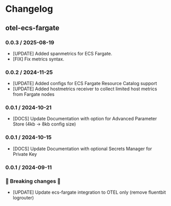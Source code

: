 # Changelog

## otel-ecs-fargate

<!-- To add a new entry write: -->

<!-- ### version / full date -->

<!-- * [Update/Bug fix] message that describes the changes that you apply -->
### 0.0.3 / 2025-08-19
* [UPDATE] Added spanmetrics for ECS Fargate.
* [FIX] Fix metrics syntax.

### 0.0.2 / 2024-11-25

* [UPDATE] Added configs for ECS Fargate Resource Catalog support
* [UPDATE] Added hostmetrics receiver to collect limited host metrics from Fargate nodes

### 0.0.1 / 2024-10-21

* [DOCS] Update Documentation with option for Advanced Parameter Store (4kb -> 8kb config size)

### 0.0.1 / 2024-10-15

* [DOCS] Update Documentation with optional Secrets Manager for Private Key

### 0.0.1 / 2024-09-11

### 🛑 Breaking changes 🛑
* [UPDATE] Update ecs-fargate integration to OTEL only (remove fluentbit logrouter)
